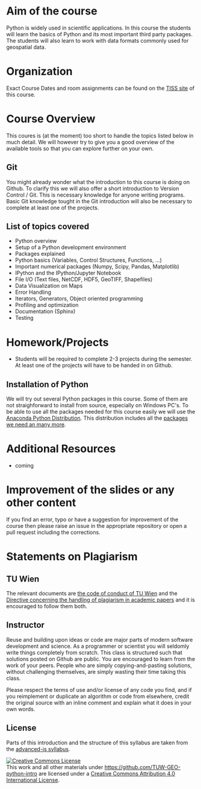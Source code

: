 # Aim of the course

Python is widely used in scientific applications. In this course the students
will learn the basics of Python and its most important third party packages. The
students will also learn to work with data formats commonly used for geospatial
data.

# Organization

Exact Course Dates and room assignments can be found on the
[TISS site](https://tiss.tuwien.ac.at/course/educationDetails.xhtml?windowId=96a&courseNr=120050&semester=2015W)
of this course.

# Course Overview

This coures is (at the moment) too short to handle the topics listed below in
much detail. We will however try to give you a good overview of the available
tools so that you can explore further on your own.

## Git

You might already wonder what the introduction to this course is doing on
Github. To clarify this we will also offer a short introduction to Version
Control / Git. This is necessary knowledge for anyone writing programs. Basic
Git knowledge tought in the Git introduction will also be necessary to complete
at least one of the projects.

## List of topics covered

- Python overview
- Setup of a Python development environment
- Packages explained
- Python basics (Variables, Control Structures, Functions, ...)
- Important numerical packages (Numpy, Scipy, Pandas, Matplotlib)
- IPython and the IPython/Jupyter Notebook
- File I/O (Text files, NetCDF, HDF5, GeoTIFF, Shapefiles)
- Data Visualization on Maps
- Error Handling
- Iterators, Generators, Object oriented programming
- Profiling and optimization
- Documentation (Sphinx)
- Testing

# Homework/Projects

- Students will be required to complete 2-3 projects during the semester. At
  least one of the projects will have to be handed in on Github.

## Installation of Python

We will try out several Python packages in this course. Some of them are not
straighforward to install from source, especially on Windows PC's. To be able to
use all the packages needed for this course easily we will use the
[Anaconda Python Distribution](https://www.continuum.io/downloads#all). This
distribution includes all the
[packages we need an many more](http://docs.continuum.io/anaconda/pkg-docs).

# Additional Resources

- coming

# Improvement of the slides or any other content

If you find an error, typo or have a suggestion for improvement of the course
then please raise an issue in the appropriate repository or open a pull request
including the corrections.

# Statements on Plagiarism

## TU Wien

The relevant documents are
[the code of conduct of TU Wien](http://www.tuwien.ac.at/en/services/recht/studium_und_forschung/information_betreffend_studierende/code_of_conduct_regeln_zur_sicherung_guter_wissenschaftlicher_praxis_beschluss_des_rektorates_vom_23_oktober_2007_deutsche_fassung_englische_fassung/)
and the
[Directive concerning the handling of plagiarism in academic papers](https://www.tuwien.ac.at/fileadmin/t/ukanzlei/Umgang_mit_Plagiaten_Engl.pdf)
and it is encouraged to follow them both.

## Instructor

Reuse and building upon ideas or code are major parts of modern software
development and science. As a programmer or scientist you will seldomly write
things completely from scratch. This class is structured such that solutions
posted on Github are public. You are encouraged to learn from the work of your
peers. People who are simply copying-and-pasting solutions, without challenging
themselves, are simply wasting their time taking this class.

Please respect the terms of use and/or license of any code you find, and if you
reimplement or duplicate an algorithm or code from elsewhere, credit the
original source with an inline comment and explain what it does in your own
words.

## License

Parts of this introduction and the structure of this syllabus are taken from the
[advanced-js syllabus](https://github.com/advanced-js/syllabus). 

<a rel="license" href="http://creativecommons.org/licenses/by/4.0/"><img
alt="Creative Commons License" style="border-width:0"
src="https://i.creativecommons.org/l/by/4.0/88x31.png" /></a><br />This <span
xmlns:dct="http://purl.org/dc/terms/" href="http://purl.org/dc/dcmitype/Text"
rel="dct:type">work</span> and all other materials under
https://github.com/TUW-GEO-python-intro are licensed under a <a rel="license"
href="http://creativecommons.org/licenses/by/4.0/">Creative Commons Attribution
4.0 International License</a>.
